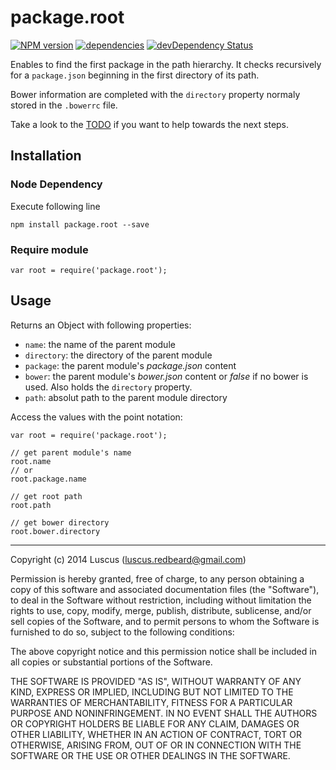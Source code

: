 # package.root

[![NPM version](https://badge.fury.io/js/package.root.svg)](http://badge.fury.io/js/package.root)
[![dependencies](https://david-dm.org/luscus/package.root.svg)](https://david-dm.org/luscus/package.root)
[![devDependency Status](https://david-dm.org/luscus/package.root/dev-status.svg?theme=shields.io)](https://david-dm.org/luscus/package.root#info=devDependencies)

Enables to find the first package in the path hierarchy.
It checks recursively for a `package.json` beginning in the first directory of its path.

Bower information are completed with the `directory` property normaly stored in the `.bowerrc` file.


Take a look to the [TODO](https://github.com/luscus/package.root/blob/master/TODO.md) if you want to help towards the next steps.



## Installation

### Node Dependency

Execute following line

    npm install package.root --save


### Require module

    var root = require('package.root');


## Usage

Returns an Object with following properties:

* `name`: the name of the parent module
* `directory`: the directory of the parent module
* `package`: the parent module's *package.json* content
* `bower`: the parent module's *bower.json* content or *false* if no bower is used. Also holds the `directory` property.
* `path`: absolut path to the parent module directory

Access the values with the point notation:

    var root = require('package.root');

    // get parent module's name
    root.name
    // or
    root.package.name

    // get root path
    root.path

    // get bower directory
    root.bower.directory



-------------------
Copyright (c) 2014 Luscus (luscus.redbeard@gmail.com)

Permission is hereby granted, free of charge, to any person obtaining a copy of this software and associated documentation files (the "Software"), to deal in the Software without restriction, including without limitation the rights to use, copy, modify, merge, publish, distribute, sublicense, and/or sell copies of the Software, and to permit persons to whom the Software is furnished to do so, subject to the following conditions:

The above copyright notice and this permission notice shall be included in all copies or substantial portions of the Software.

THE SOFTWARE IS PROVIDED "AS IS", WITHOUT WARRANTY OF ANY KIND, EXPRESS OR IMPLIED, INCLUDING BUT NOT LIMITED TO THE WARRANTIES OF MERCHANTABILITY, FITNESS FOR A PARTICULAR PURPOSE AND NONINFRINGEMENT. IN NO EVENT SHALL THE AUTHORS OR COPYRIGHT HOLDERS BE LIABLE FOR ANY CLAIM, DAMAGES OR OTHER LIABILITY, WHETHER IN AN ACTION OF CONTRACT, TORT OR OTHERWISE, ARISING FROM, OUT OF OR IN CONNECTION WITH THE SOFTWARE OR THE USE OR OTHER DEALINGS IN THE SOFTWARE.
